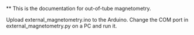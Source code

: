 ** This is the documentation for out-of-tube magnetometry.

Upload external_magnetometry.ino to the Arduino.
Change the COM port in external_magnetometry.py on a PC and run it.
